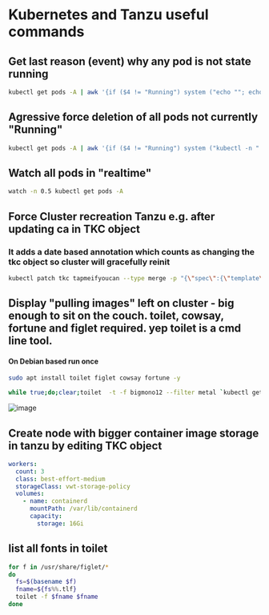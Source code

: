 # Kubernetes and Tanzu useful commands

## Get last reason (event) why any pod is not state running
```bash
kubectl get pods -A | awk '{if ($4 != "Running") system ("echo ""; echo " $2 "; kubectl get events -o custom-columns=FirstSeen:.firstTimestamp,LastSeen:.lastTimestamp,Count:.count,From:.source.component,Type:.type,Reason:.reason,Message:.message --field-selector involvedObject.name=" $2 " -n " $1 " | tail -1")}'
```

## Agressive force deletion of all pods not currently "Running"
```bash
kubectl get pods -A | awk '{if ($4 != "Running") system ("kubectl -n " $1 " delete pods " $2 " --grace-period=0 " " --force ")}'
```

## Watch all pods in "realtime"
```bash
watch -n 0.5 kubectl get pods -A
```

## Force Cluster recreation Tanzu e.g. after updating ca in TKC object
### It adds a date based annotation which counts as changing the tkc object so cluster will gracefully reinit
```bash
kubectl patch tkc tapmeifyoucan --type merge -p "{\"spec\":{\"template\":{\"metadata\":{\"annotations\":{\"date\":\"`date +'%s'`\"}}}}}"
```

## Display "pulling images" left on cluster - big enough to sit on the couch. toilet, cowsay, fortune and figlet required. yep toilet is a cmd line tool.
#### On Debian based run once 
```zsh
sudo apt install toilet figlet cowsay fortune -y
```

```bash
while true;do;clear;toilet  -t -f bigmono12 --filter metal `kubectl get pods -A |  awk '{if ($4 != "Running") system ("echo ""; echo " $2 "; kubectl get events -o custom-columns=FirstSeen:.firstTimestamp,LastSeen:.lastTimestamp,Count:.count,From:.source.component,Type:.type,Reason:.reason,Message:.message --field-selector involvedObject.name=" $2 " -n " $1 " | tail -1")}' | grep Pulling | wc -l` imgs pulling;fortune | cowsay | toilet  -t -f smbraille ;sleep 30;done
```

![image](https://user-images.githubusercontent.com/94610393/211031776-8768bcac-9cac-4d2d-94a8-874ebddb2272.png)


## Create node with bigger container image storage in tanzu by editing TKC object

```yaml
workers:
  count: 3
  class: best-effort-medium
  storageClass: vwt-storage-policy
  volumes:
    - name: containerd
      mountPath: /var/lib/containerd
      capacity:
        storage: 16Gi 
```

## list all fonts in toilet

```bash
for f in /usr/share/figlet/* 
do 
  fs=$(basename $f)
  fname=${fs%%.tlf}
  toilet -f $fname $fname
done
```
